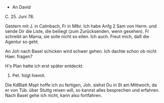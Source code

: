 + An David

 C. 25. Juni 78.

Gestern mit J. in Calmbach, Fr in Mlbr. Ich habe Anfg 2 Sam von Herm. und sende Dir die Liste, die beiliegt (zum Zurücksenden, wenn gesehen). Fr schreibt an Mama, sie solle nicht so eilen. Ich auch. Freut mich, daß die Agentur so geht.

An Joh nach Basel schicken wird schwer gehen. Ich dachte schon ob nicht Haer. fragen?

H's Plan hatte ich erst später entdeckt.
1. Pet. folgt hiemit.

Die KdBlatt Mspt hoffe ich zu fertigen, Joh. siehst Du in St am Mittwoch, da er von Tüb. über Stuttg reisen will, so kannst alles besprechen und erfahren. Nach Basel gehe ich nicht, kann also fortfahren.

